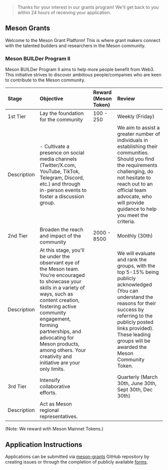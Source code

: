 >Thanks for your interest in our grants program! We'll get back to you within 24 hours of receiving your application.

## Meson Grants

Welcome to the Meson Grant Platform! This is where grant makers connect with the talented builders and researchers in the Meson community.

### Meson BUILDer Program II

Meson BUILDer Program II aims to help more people benefit from Web3.
This initiative strives to discover ambitious people/companies who are keen to contribute to the Meson community.

|**Stage**|**Objective**|**Reward (Meson Token)**|**Review**|
|:----|:----|:----|:----|
|1st Tier|Lay the foundation for the community|100 - 250|Weekly (Friday)|
|Description|- Cultivate a presence on social media channels (Twitter/X.com, YouTube, TikTok, Telegram, Discord, etc.) and through in-person events to foster a discussion group.|    |We aim to assist a greater number of individuals in establishing their communities. Should you find the requirements challenging, do not hesitate to reach out to an official team advocate, who will provide guidance to help you meet the criteria.|
|2nd Tier|Broaden the reach and impact of the community|2000 - 8500|Monthly (30th)|
|Description|At this stage, you'll be under the observant eye of the Meson team. You're encouraged to showcase your skills in a variety of ways, such as content creation, fostering active community engagement, forming partnerships, and advocating for Meson products, among others. Your creativity and initiative are your only limits.|    |We will evaluate and rank the groups, with the top 5-15% being publicly acknowledged (You can understand the reasons for their success by referring to the publicly posted links provided). These leading groups will be awarded the Meson Community Token.|
|3rd Tier|Intensify collaborative efforts.|    |Quarterly (March 30th, June 30th, Sept 30th, Dec 30th)|
|Description|Act as Meson regional representatives.|    |    |

(Note: We reward with Meson Mainnet Tokens.)

## Application Instructions

Applications can be submitted via [meson-grants](https://github.com/daqnext/meson-grants/issues) GitHub repository by creating issues or through the completion of publicly available [forms](https://t.co/ZGh5KXofiq).